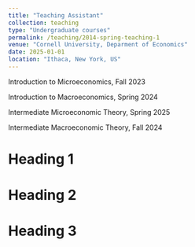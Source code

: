 ```yaml
---
title: "Teaching Assistant"
collection: teaching
type: "Undergraduate courses"
permalink: /teaching/2014-spring-teaching-1
venue: "Cornell University, Deparment of Economics"
date: 2025-01-01
location: "Ithaca, New York, US"
---
```


Introduction to Microeconomics, Fall 2023

Introduction to Macroeconomics, Spring 2024

Intermediate Microeconomic Theory, Spring 2025

Intermediate Macroeconomic Theory, Fall 2024

Heading 1
======

Heading 2
======

Heading 3
======
